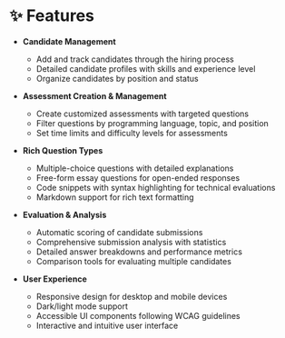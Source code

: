 # ✨ Features

- **Candidate Management**

  - Add and track candidates through the hiring process
  - Detailed candidate profiles with skills and experience level
  - Organize candidates by position and status

- **Assessment Creation & Management**

  - Create customized assessments with targeted questions
  - Filter questions by programming language, topic, and position
  - Set time limits and difficulty levels for assessments

- **Rich Question Types**

  - Multiple-choice questions with detailed explanations
  - Free-form essay questions for open-ended responses
  - Code snippets with syntax highlighting for technical evaluations
  - Markdown support for rich text formatting

- **Evaluation & Analysis**

  - Automatic scoring of candidate submissions
  - Comprehensive submission analysis with statistics
  - Detailed answer breakdowns and performance metrics
  - Comparison tools for evaluating multiple candidates

- **User Experience**
  - Responsive design for desktop and mobile devices
  - Dark/light mode support
  - Accessible UI components following WCAG guidelines
  - Interactive and intuitive user interface
